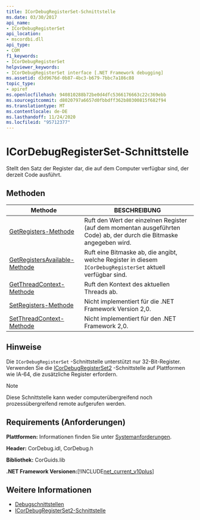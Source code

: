 ```yaml
---
title: ICorDebugRegisterSet-Schnittstelle
ms.date: 03/30/2017
api_name:
- ICorDebugRegisterSet
api_location:
- mscordbi.dll
api_type:
- COM
f1_keywords:
- ICorDebugRegisterSet
helpviewer_keywords:
- ICorDebugRegisterSet interface [.NET Framework debugging]
ms.assetid: d3d9676d-0b87-4bc3-b679-7bbc7a186c88
topic_type:
- apiref
ms.openlocfilehash: 940810288b72be0d4dfc5366176663c22c369ebb
ms.sourcegitcommit: d8020797a6657d0fbbdff362b80300815f682f94
ms.translationtype: MT
ms.contentlocale: de-DE
ms.lasthandoff: 11/24/2020
ms.locfileid: "95712377"
---
```

# <a name="icordebugregisterset-interface"></a>ICorDebugRegisterSet-Schnittstelle

Stellt den Satz der Register dar, die auf dem Computer verfügbar sind, der derzeit Code ausführt.  
  
## <a name="methods"></a>Methoden  
  
|Methode|BESCHREIBUNG|  
|------------|-----------------|  
|[GetRegisters-Methode](icordebugregisterset-getregisters-method.md)|Ruft den Wert der einzelnen Register (auf dem momentan ausgeführten Code) ab, der durch die Bitmaske angegeben wird.|  
|[GetRegistersAvailable-Methode](icordebugregisterset-getregistersavailable-method.md)|Ruft eine Bitmaske ab, die angibt, welche Register in diesem `ICorDebugRegisterSet` aktuell verfügbar sind.|  
|[GetThreadContext-Methode](icordebugregisterset-getthreadcontext-method.md)|Ruft den Kontext des aktuellen Threads ab.|  
|[SetRegisters-Methode](icordebugregisterset-setregisters-method.md)|Nicht implementiert für die .NET Framework Version 2,0.|  
|[SetThreadContext-Methode](icordebugregisterset-setthreadcontext-method.md)|Nicht implementiert für den .NET Framework 2,0.|  
  
## <a name="remarks"></a>Hinweise  

 Die `ICorDebugRegisterSet` -Schnittstelle unterstützt nur 32-Bit-Register. Verwenden Sie die [ICorDebugRegisterSet2](icordebugregisterset2-interface.md) -Schnittstelle auf Plattformen wie IA-64, die zusätzliche Register erfordern.  
  
> [!NOTE]
> Diese Schnittstelle kann weder computerübergreifend noch prozessübergreifend remote aufgerufen werden.  
  
## <a name="requirements"></a>Requirements (Anforderungen)  

 **Plattformen:** Informationen finden Sie unter [Systemanforderungen](../../get-started/system-requirements.md).  
  
 **Header:** CorDebug.idl, CorDebug.h  
  
 **Bibliothek:** CorGuids.lib  
  
 **.NET Framework Versionen:**[!INCLUDE[net_current_v10plus](../../../../includes/net-current-v10plus-md.md)]  
  
## <a name="see-also"></a>Weitere Informationen

- [Debugschnittstellen](debugging-interfaces.md)
- [ICorDebugRegisterSet2-Schnittstelle](icordebugregisterset2-interface.md)
